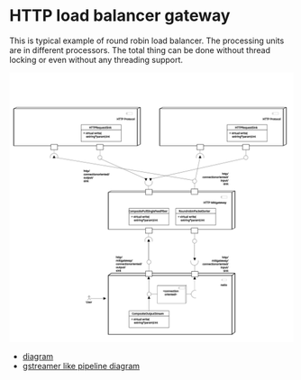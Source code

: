 
HTTP load balancer gateway
==========================

This is typical example of round robin load balancer. The processing units are in different processors. The total thing can be done without thread locking or even without any threading support.

![diagram](../../docs/diagrams/httpproto_mitigateway_netio.svg)

- [diagram](../../docs/diagrams/http_loadbalancer.svg)
- [gstreamer like pipeline diagram](../../docs/diagrams/http_mitigateway_gstreamer.svg)
